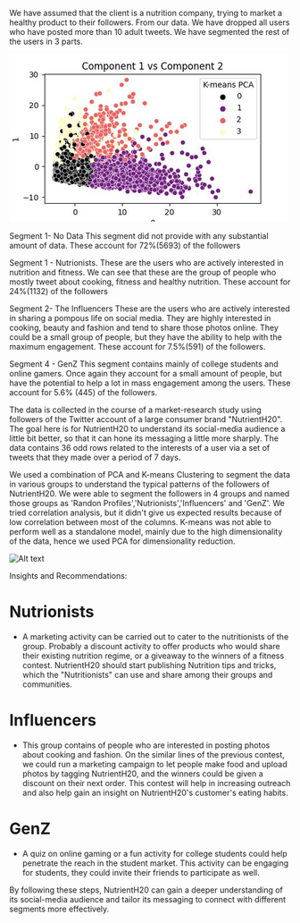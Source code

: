 We have assumed that the client is a nutrition company, trying to market a healthy product to their followers. 
From our data. We have dropped all users who have posted more than 10 adult tweets. 
We have segmented the rest of the users in 3 parts.

![Alt text](component1vscomponent2.jpeg)


Segment 1- No Data
This segment did not provide with any substantial amount of data. These account for 72%(5693) of the followers

Segment 1 - Nutrionists.
These are the users who are actively interested in nutrition and fitness. We can see that these are the group of people who mostly tweet about cooking, fitness and healthy nutrition. These account for 24%(1132) of the followers

Segment 2- The Influencers
These are the users who are actively interested in sharing a pompous life on social media. They are highly interested in cooking, beauty and fashion and tend to share those photos online. They could be a small group of people, but they have the ability to help with the maximum engagement. These account for 7.5%(591) of the followers. 


Segment 4 - GenZ
This segment contains mainly of college students and online gamers. Once again they account for a small amount of people, but have the potential to help a lot in mass engagement among the users. These account for 5.6% (445) of the followers.






The data is collected in the course of a market-research study using followers of the Twitter account of a large consumer brand "NutrientH20". The goal here is for NutrientH20 to understand its social-media audience a little bit better, so that it can hone its messaging a little more sharply.
The data contains 36 odd rows related to the interests of a user via a set of tweets that they made over a period of 7 days.



We used a combination of PCA and K-means Clustering to segment the data in various groups to understand the typical patterns of the followers of NutrientH20. We were able to segment the followers in 4 groups and named those groups as 'Randon Profiles','Nutrionists','Influencers' and 'GenZ'. We tried correlation analysis, but it didn't give us expected results because of low correlation between most of the columns. 
K-means was not able to perform well as a standalone model, mainly due to the high dimensionality of the data, hence we used PCA for dimensionality reduction.


![Alt text](breakup.jpeg.jpeg)

Insights and Recommendations: 
# Nutrionists 
- A marketing activity can be carried out to cater to the nutritionists of the group. Probably a discount activity to offer products who would share their existing nutrition regime, or a giveaway to the winners of a fitness contest. NutrientH20 should start publishing Nutrition tips and tricks, which the "Nutritionists" can use and share among their groups and communities.

# Influencers
- This group contains of people who are interested in posting photos about cooking and fashion. On the similar lines of the previous contest, we could run a marketing campaign to let people make food and upload photos by tagging NutrientH20, and the winners could be given a discount on their next order. This contest will help in increasing outreach and also help gain an insight on NutrientH20's customer's eating habits. 

# GenZ
- A quiz on online gaming or a fun activity for college students could help penetrate the reach in the student market. This activity can be engaging for students, they could invite their friends to participate as well.

By following these steps, NutrientH20 can gain a deeper understanding of its social-media audience and tailor its messaging to connect with different segments more effectively.
